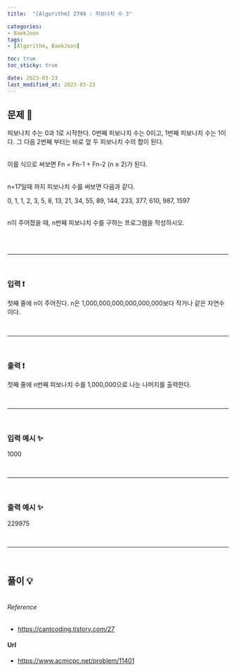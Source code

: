```yaml
---
title:  "[Algorithm] 2749 : 피보나치 수 3"

categories:
- BaekJoon
tags:
- [Algorithm, BaekJoon]

toc: true
toc_sticky: true

date: 2023-03-23
last_modified_at: 2023-03-23
---
```


## 문제 🔎

피보나치 수는 0과 1로 시작한다. 0번째 피보나치 수는 0이고, 1번째 피보나치 수는 1이다. 그 다음 2번째 부터는 바로 앞 두 피보나치 수의 합이 된다. <br> <br>

이를 식으로 써보면 Fn = Fn-1 + Fn-2 (n ≥ 2)가 된다. <br> <br>

n=17일때 까지 피보나치 수를 써보면 다음과 같다. <br>

0, 1, 1, 2, 3, 5, 8, 13, 21, 34, 55, 89, 144, 233, 377, 610, 987, 1597 <br> <br>

n이 주어졌을 때, n번째 피보나치 수를 구하는 프로그램을 작성하시오. <br> <br>

<br>

---

<br>

### 입력 ❗

첫째 줄에 n이 주어진다. n은 1,000,000,000,000,000,000보다 작거나 같은 자연수이다.

<br>

---

<br>

### 출력 ❗

첫째 줄에 n번째 피보나치 수를 1,000,000으로 나눈 나머지를 출력한다.

<br>

---

<br>

### 입력 예시 ✨

1000

<br>

---

<br>

### 출력 예시 ✨

229975

<br>

---

<br>

## 풀이 💡

```python

```

###### Reference

- https://cantcoding.tistory.com/27

#### Url

- https://www.acmicpc.net/problem/11401

